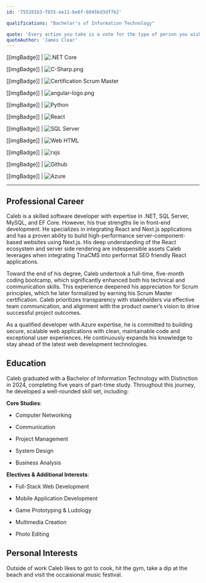 ```yaml
---
id: '755281b3-f655-ee11-be6f-6045bd3df7b2'

qualifications: "Bachelor's of Information Technology"

quote: 'Every action you take is a vote for the type of person you wish to become'
quoteAuthor: 'James Clear'
---
```


[[imgBadge]]
| ![.NET Core](../badges/Developer-dotnet-core.png)

[[imgBadge]]
| ![C-Sharp.png](../badges/Developer-c-sharp.png)

[[imgBadge]]
| ![Certification Scrum Master](../badges/Certification-scrumalliance-master.png)

[[imgBadge]]
| ![angular-logo.png](../badges/Developer-c-plusplus.png)

[[imgBadge]]
| ![Python](../badges/Developer-python.png)

[[imgBadge]]
| ![React](../badges/Developer-react.png)

[[imgBadge]]
| ![SQL Server](../badges/Developer-sql-server.png)

[[imgBadge]]
| ![Web HTML](../badges/Designer-web-html5.png)

[[imgBadge]]
| ![rxjs](../badges/Developer-rxjs.png)

[[imgBadge]]
| ![Github](../badges/Developer-github.png)

[[imgBadge]]
| ![Azure](../badges/Certification-microsoft-azure-fundamentals.png)

---

## Professional Career

Caleb is a skilled software developer with expertise in .NET, SQL Server, MySQL, and EF Core. However, his true strengths lie in front-end development. He specializes in integrating React and Next.js applications and has a proven ability to build high-performance server-component-based websites using Next.js. His deep understanding of the React ecosystem and server side rendering are indespensible assets Caleb leverages when integrating TinaCMS into performat SEO friendly React applications.

Toward the end of his degree, Caleb undertook a full-time, five-month coding bootcamp, which significantly enhanced both his technical and communication skills. This experience deepened his appreciation for Scrum principles, which he later formalized by earning his Scrum Master certification. Caleb prioritizes transparency with stakeholders via effective team communication, and alignment with the product owner’s vision to drive successful project outcomes.

As a qualified developer with Azure expertise, he is committed to building secure, scalable web applications with clean, maintainable code and exceptional user experiences. He continuously expands his knowledge to stay ahead of the latest web development technologies.

## Education

Caleb graduated with a Bachelor of Information Technology with Distinction in 2024, completing five years of part-time study. Throughout this journey, he developed a well-rounded skill set, including:

**Core Studies**:

- Computer Networking

- Communication

- Project Management

- System Design

- Business Analysis

**Electives & Additional Interests**:

- Full-Stack Web Development

- Mobile Application Development

- Game Prototyping & Ludology

- Multimedia Creation

- Photo Editing

## Personal Interests

Outside of work Caleb likes to got to cook, hit the gym, take a dip at the beach and visit the occaisional music festival.
